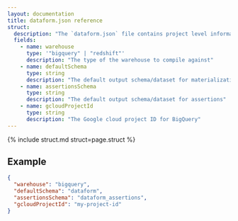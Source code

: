 ```yaml
---
layout: documentation
title: dataform.json reference
struct:
  description: "The `dataform.json` file contains project level information."
  fields:
    - name: warehouse
      type: '"bigquery" | "redshift"'
      description: "The type of the warehouse to compile against"
    - name: defaultSchema
      type: string
      description: "The default output schema/dataset for materializations"
    - name: assertionsSchema
      type: string
      description: "The default output schema/dataset for assertions"
    - name: gcloudProjectId
      type: string
      description: "The Google cloud project ID for BigQuery"
---
```


{% include struct.md struct=page.struct %}

## Example

```json
{
  "warehouse": "bigquery",
  "defaultSchema": "dataform",
  "assertionsSchema": "dataform_assertions",
  "gcloudProjectId": "my-project-id"
}
```
